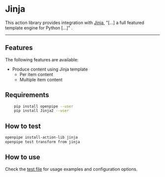 Jinja
=====

This action library provides integration with [Jinja], "[...] a full featured template engine for Python [...]" .

---

[Jinja]: http://jinja.pocoo.org/

Features
--------
The following features are available:

- Produce content using Jinja template
    - Per item content
    - Multiple item content


Requirements
------------
```sh
    pip install openpipe --user
    pip install Jinja2 --user
```

## How to test

```bash
openpipe install-action-lib jinja
openpipe test transform from jinja
```

## How to use

Check the [test file](test.yaml) for usage examples and configuration options.
